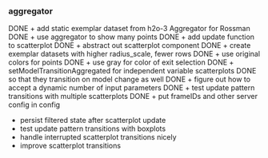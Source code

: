 ### aggregator 
DONE + add static exemplar dataset from h2o-3 Aggregator for Rossman
DONE + use aggregator to show many points
DONE + add update function to scatterplot
DONE + abstract out scatterplot component
DONE + create exemplar datasets with higher radius_scale, fewer rows
DONE + use original colors for points
DONE + use gray for color of exit selection
DONE + setModelTransitionAggregated for independent variable scatterplots
DONE   so that they transition on model change as well
DONE + figure out how to accept a dynamic number of input parameters
DONE + test update pattern transitions with multiple scatterplots
DONE + put frameIDs and other server config in config
+ persist filtered state after scatterplot update
+ test update pattern transitions with boxplots
+ handle interrupted scatterplot transitions nicely
+ improve scatterplot transitions
